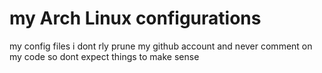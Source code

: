 # my Arch Linux configurations
my config files 
i dont rly prune my github account and never comment on my code so dont expect things to make sense
